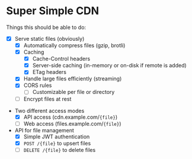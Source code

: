# Super Simple CDN

Things this should be able to do:

- [x] Serve static files (obviously)
    - [x] Automatically compress files (gzip, brotli)
    - [x] Caching
        - [x] Cache-Control headers
        - [x] Server-side caching (in-memory or on-disk if remote is added)
        - [x] ETag headers
    - [x] Handle large files efficiently (streaming)
    - [x] CORS rules
        - [ ] Customizable per file or directory
    - [ ] Encrypt files at rest
- Two different access modes
    - [x] API access (cdn.example.com/`{file}`)
    - [ ] Web access (files.example.com/`{file}`)
- API for file management
    - [x] Simple JWT authentication
    - [x] `POST /{file}` to upsert files
    - [ ] `DELETE /{file}` to delete files
